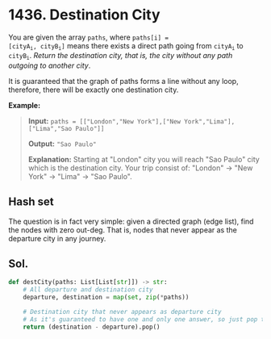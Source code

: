 # 1436. Destination City

You are given the array `paths`, where <code>paths[i] = [cityA<sub>i</sub>, cityB<sub>i</sub>]</code> means there exists a direct path going from <code>cityA<sub>i</sub></code> to <code>cityB<sub>i</sub></code>. *Return the destination city, that is, the city without any path outgoing to another city*.

It is guaranteed that the graph of paths forms a line without any loop, therefore, there will be exactly one destination city.


**Example:**

> **Input:** `paths = [["London","New York"],["New York","Lima"],["Lima","Sao Paulo"]]`
> 
> **Output:** `"Sao Paulo"`
> 
> **Explanation:** Starting at "London" city you will reach "Sao Paulo" city which is the destination city. Your trip consist of: "London" -> "New York" -> "Lima" -> "Sao Paulo".


## Hash set

The question is in fact very simple: given a directed graph (edge list), find the nodes with zero out-deg. That is, nodes that never appear as the departure city in any journey.


## Sol.

```python
def destCity(paths: List[List[str]]) -> str:
    # All departure and destination city
    departure, destination = map(set, zip(*paths))

    # Destination city that never appears as departure city
    # As it's guaranteed to have one and only one answer, so just pop that one
    return (destination - departure).pop()
```
